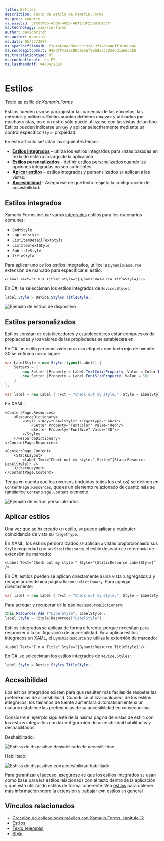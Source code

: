 ```yaml
---
title: Estilos
description: Texto de estilo de Xamarin.Forms
ms.prod: xamarin
ms.assetid: 57C0CFD6-A568-46B8-ADA1-BF25681893CF
ms.technology: xamarin-forms
author: davidbritch
ms.author: dabritch
ms.date: 05/22/2017
ms.openlocfilehash: f38e4bc9ecd66c1dc33e53fa5c9046ff363802e6
ms.sourcegitcommit: 945df041e2180cb20af08b83cc703ecd1aedc6b0
ms.translationtype: MT
ms.contentlocale: es-ES
ms.lasthandoff: 04/04/2018
---
```

# <a name="styles"></a>Estilos

_Texto de estilo de Xamarin.Forms_


Estilos pueden usarse para ajustar la apariencia de las etiquetas, las entradas y editores. Estilos pueden definirse una vez y utilizados por muchas vistas, pero un estilo sólo puede utilizarse con las vistas de un tipo.
Estilos pueden indicarse un `Key` y aplicar selectivamente mediante un control específico `Style` propiedad.

En este artículo se tratan los siguientes temas:

- **[Estilos integrados](#Built-In_Styles)**  &ndash; utiliza los estilos integrados para vistas basadas en texto de estilo a lo largo de la aplicación.
- **[Estilos personalizados](#Custom_Styles)**  &ndash; definir estilos personalizados cuando las opciones integradas no son suficientes.
- **[Aplicar estilos](#Applying_Styles)**  &ndash; estilos integrados y personalizados se aplican a las vistas.
- **[Accesibilidad](#Accessibility)**  &ndash; Asegúrese de que texto respeta la configuración de accesibilidad.

<a name="Built-In_Styles" />

## <a name="built-in-styles"></a>Estilos integrados

Xamarin.Forms incluye varias [integrados](http://developer.xamarin.com/api/type/Xamarin.Forms.Device+Styles/) estilos para los escenarios comunes:

- `BodyStyle`
- `CaptionStyle`
- `ListItemDetailTextStyle`
- `ListItemTextStyle`
- `SubtitleStyle`
- `TitleStyle`

Para aplicar uno de los estilos integrados, utilice la `DynamicResource` extensión de marcado para especificar el estilo:

```xaml
<Label Text="I'm a Title" Style="{DynamicResource TitleStyle}"/>
```

En C#, se seleccionan los estilos integrados de `Device.Styles`:

```csharp
label.Style = Device.Styles.TitleStyle;
```

![](styles-images/builtinstyles.png "Ejemplo de estilos de dispositivo")

<a name="Custom_Styles" />

## <a name="custom-styles"></a>Estilos personalizados

Estilos constan de establecedores y establecedores están compuestos de propiedades y los valores de las propiedades se establecerá en.

En C#, un estilo personalizado para una etiqueta con texto rojo de tamaño 30 se definiría como sigue:

```csharp
var LabelStyle = new Style (typeof(Label)) {
    Setters = {
        new Setter {Property = Label.TextColorProperty, Value = Color.Red},
        new Setter {Property = Label.FontSizeProperty, Value = 30}
    }
};

var label = new Label { Text = "Check out my style.", Style = LabelStyle };
```

En XAML:

```xaml
<ContentPage.Resources>
    <ResourceDictionary>
        <Style x:Key="LabelStyle" TargetType="Label">
            <Setter Property="TextColor" Value="Red"/>
            <Setter Property="FontSize" Value="30"/>
        </Style>
    </ResourceDictionary>
</ContentPage.Resources>

<ContentPage.Content>
    <StackLayout>
        <Label Text="Check out my style." Style="{StaticResource LabelStyle}" />
    </StackLayout>
</ContentPage.Content>
```

Tenga en cuenta que los recursos (incluidos todos los estilos) se definen en `ContentPage.Resources`, que es un elemento relacionado de cuanto más se familiarice `ContentPage.Content` elemento.

![](styles-images/customstyle.png "Ejemplo de estilos personalizados")

<a name="Applying_Styles" />

## <a name="applying-styles"></a>Aplicar estilos

Una vez que se ha creado un estilo, se puede aplicar a cualquier coincidencia de vista su `TargetType`.

En XAML, los estilos personalizados se aplican a vistas proporcionando sus `Style` propiedad con un `StaticResource` el estilo deseado de referencia de extensión de marcado:

```xaml
<Label Text="Check out my style." Style="{StaticResource LabelStyle}" />
```

En C#, estilos pueden se aplican directamente a una vista o agregados a y recuperar desde una página `ResourceDictionary`. Para agregar directamente:

```csharp
var label = new Label { Text = "Check out my style.", Style = LabelStyle };
```

Para agregar y recuperar de la página `ResourceDictionary`:

```csharp
this.Resources.Add ("LabelStyle", LabelStyle);
label.Style = (Style)Resources["LabelStyle"];
```

Estilos integrados se aplican de forma diferente, porque necesitan para responder a la configuración de accesibilidad. Para aplicar estilos integrados en XAML, el `DynamicResource` se utiliza la extensión de marcado:

```xaml
<Label Text="I'm a Title" Style="{DynamicResource TitleStyle}"/>
```

En C#, se seleccionan los estilos integrados de `Device.Styles`:

```csharp
label.Style = Device.Styles.TitleStyle;
```

## <a name="accessibility"></a>Accesibilidad

Los estilos integrados existen para que resulten más fáciles de respetar las preferencias de accesibilidad. Cuando se utiliza cualquiera de los estilos integrados, los tamaños de fuente aumentará automáticamente si un usuario establece las preferencias de su accesibilidad en consecuencia.

Considere el ejemplo siguiente de la misma página de vistas de estilo con los estilos integrados con la configuración de accesibilidad habilitados y deshabilitados:

Deshabilitado:

![](styles-images/pre-access.png "Estilos de dispositivo deshabilitado de accesibilidad")

Habilitado:

![](styles-images/post-access.png "Estilos de dispositivo con accesibilidad habilitado")

Para garantizar el acceso, asegúrese de que los estilos integrados se usan como base para los estilos relacionada con el texto dentro de la aplicación y que está utilizando estilos de forma coherente. Vea [estilos](~/xamarin-forms/user-interface/styles/index.md) para obtener más información sobre la extensión y trabajar con estilos en general.


## <a name="related-links"></a>Vínculos relacionados

- [Creación de aplicaciones móviles con Xamarin.Forms, capítulo 12](https://developer.xamarin.com/r/xamarin-forms/book/chapter12.pdf)
- [Estilos](~/xamarin-forms/user-interface/styles/index.md)
- [Texto (ejemplo)](https://developer.xamarin.com/samples/xamarin-forms/UserInterface/Text)
- [Style](https://developer.xamarin.com/api/type/Xamarin.Forms.Style/)
